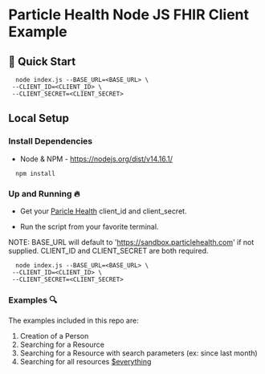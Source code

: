 # Particle Health Node JS FHIR Client Example

## 🚀 Quick Start

```shell
  node index.js --BASE_URL=<BASE_URL> \
 --CLIENT_ID=<CLIENT_ID> \
 --CLIENT_SECRET=<CLIENT_SECRET>
```

## **Local Setup**

### Install Dependencies

- Node & NPM - https://nodejs.org/dist/v14.16.1/

```shell
  npm install
```

### Up and Running 🔥

- Get your [Paricle Health](https://portal.particlehealth.com/) client_id and client_secret.

- Run the script from your favorite terminal.

NOTE: BASE_URL will default to 'https://sandbox.particlehealth.com' if not supplied. CLIENT_ID and CLIENT_SECRET are both required.

```shell
  node index.js --BASE_URL=<BASE_URL> \
 --CLIENT_ID=<CLIENT_ID> \
 --CLIENT_SECRET=<CLIENT_SECRET>
```

### Examples 🔍

The examples included in this repo are:

1. Creation of a Person
2. Searching for a Resource
3. Searching for a Resource with search parameters (ex: since last month)
4. Searching for all resources [$everything](https://www.hl7.org/fhir/patient-operation-everything.html#examples)
